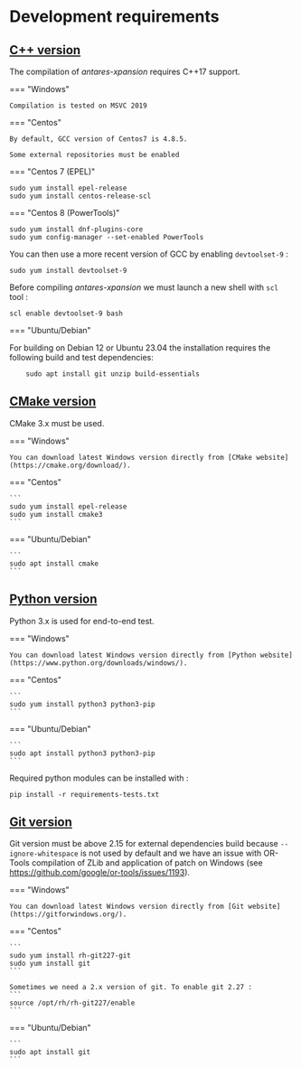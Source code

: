 # Development requirements

## [C++ version](#c++-version)
The compilation of  *antares-xpansion* requires C++17 support.

=== "Windows"

    Compilation is tested on MSVC 2019

=== "Centos"

    By default, GCC version of Centos7 is 4.8.5.

    Some external repositories must be enabled

=== "Centos 7 (EPEL)"

```
sudo yum install epel-release
sudo yum install centos-release-scl
```

=== "Centos 8 (PowerTools)"

```
sudo yum install dnf-plugins-core
sudo yum config-manager --set-enabled PowerTools
```

You can then use a more recent version of GCC by enabling `devtoolset-9` :
```
sudo yum install devtoolset-9
```

Before compiling *antares-xpansion* we must launch a new shell with `scl` tool :
```
scl enable devtoolset-9 bash
```

=== "Ubuntu/Debian"

For building on Debian 12 or Ubuntu 23.04 the installation requires the following build and test dependencies:

```
    sudo apt install git unzip build-essentials
```
## [CMake version](#cmake-version)
CMake 3.x must be used.

=== "Windows"

    You can download latest Windows version directly from [CMake website](https://cmake.org/download/).
=== "Centos"

    ```
    sudo yum install epel-release
    sudo yum install cmake3
    ```
=== "Ubuntu/Debian"

    ```
    sudo apt install cmake
    ```

## [Python version](#python-version)
Python 3.x is used for end-to-end test.

=== "Windows"

    You can download latest Windows version directly from [Python website](https://www.python.org/downloads/windows/).

=== "Centos"

    ```
    sudo yum install python3 python3-pip
    ```

=== "Ubuntu/Debian"

    ```
    sudo apt install python3 python3-pip
    ```

Required python modules can be installed with :
```
pip install -r requirements-tests.txt
```

## [Git version](#git-version)
Git version must be above 2.15 for external dependencies build because `--ignore-whitespace` is not used by default and we have an issue with OR-Tools compilation of ZLib and application of patch on Windows (see https://github.com/google/or-tools/issues/1193).

=== "Windows"

    You can download latest Windows version directly from [Git website](https://gitforwindows.org/).

=== "Centos"

    ```
    sudo yum install rh-git227-git
    sudo yum install git
    ```
    
    Sometimes we need a 2.x version of git. To enable git 2.27 :
    ```
    source /opt/rh/rh-git227/enable
    ```
    
=== "Ubuntu/Debian"

    ```
    sudo apt install git
    ```
